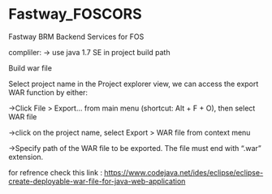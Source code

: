 # Fastway_FOSCORS
Fastway BRM Backend Services for FOS

compliler:
-> use java 1.7 SE in project build path 


Build war file

Select project name in the Project explorer view, we can access the export WAR function by either:

->Click File > Export… from main menu (shortcut: Alt + F + O), then select WAR file 

->click on the project name, select Export > WAR file from context menu

->Specify path of the WAR file to be exported. The file must end with “.war” extension.

for refrence check this link : https://www.codejava.net/ides/eclipse/eclipse-create-deployable-war-file-for-java-web-application
 
